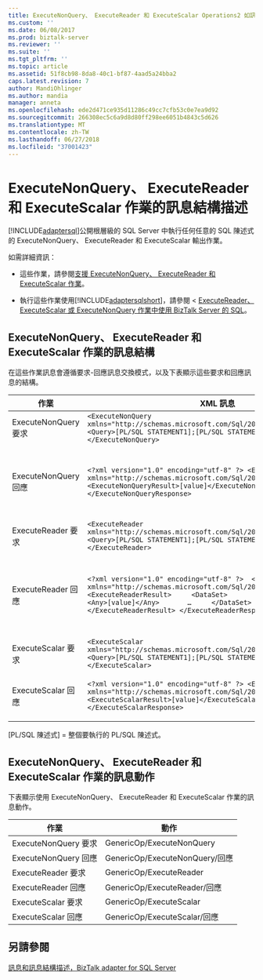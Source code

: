 ```yaml
---
title: ExecuteNonQuery、 ExecuteReader 和 ExecuteScalar Operations2 如訊息結構描述 |Microsoft Docs
ms.custom: ''
ms.date: 06/08/2017
ms.prod: biztalk-server
ms.reviewer: ''
ms.suite: ''
ms.tgt_pltfrm: ''
ms.topic: article
ms.assetid: 51f8cb98-8da8-40c1-bf87-4aad5a24bba2
caps.latest.revision: 7
author: MandiOhlinger
ms.author: mandia
manager: anneta
ms.openlocfilehash: ede2d471ce935d11286c49cc7cfb53c0e7ea9d92
ms.sourcegitcommit: 266308ec5c6a9d8d80ff298ee6051b4843c5d626
ms.translationtype: MT
ms.contentlocale: zh-TW
ms.lasthandoff: 06/27/2018
ms.locfileid: "37001423"
---
```

# <a name="message-schemas-for-the-executenonquery-executereader-and-executescalar-operations"></a>ExecuteNonQuery、 ExecuteReader 和 ExecuteScalar 作業的訊息結構描述
[!INCLUDE[adaptersql](../../includes/adaptersql-md.md)]公開根層級的 SQL Server 中執行任何任意的 SQL 陳述式的 ExecuteNonQuery、 ExecuteReader 和 ExecuteScalar 輸出作業。  
  
 如需詳細資訊：  
  
- 這些作業，請參閱[支援 ExecuteNonQuery、 ExecuteReader 和 ExecuteScalar 作業](../../adapters-and-accelerators/adapter-oracle-ebs/support-for-executenonquery-executereader-and-executescalar-operations.md)。  
  
- 執行這些作業使用[!INCLUDE[adaptersqlshort](../../includes/adaptersqlshort-md.md)]，請參閱 < [ExecuteReader、 ExecuteScalar 或 ExecuteNonQuery 作業中使用 BizTalk Server 的 SQL](../../adapters-and-accelerators/adapter-sql/executereader-executescalar-or-executenonquery-in-sql-server-using-biztalk.md)。  
  
## <a name="message-structure-for-the-executenonquery-executereader-and-executescalar-operations"></a>ExecuteNonQuery、 ExecuteReader 和 ExecuteScalar 作業的訊息結構  
 在這些作業訊息會遵循要求-回應訊息交換模式，以及下表顯示這些要求和回應訊息的結構。  
  
|作業|XML 訊息|描述|  
|---------------|-----------------|-----------------|  
|ExecuteNonQuery 要求|`<ExecuteNonQuery xmlns="http://schemas.microsoft.com/Sql/2008/05/GenericTableOp/">    <Query>[PL/SQL STATEMENT1];[PL/SQL STATEMENT2];…</Query>  </ExecuteNonQuery>`|內`<Query>`標記，您可以指定多個以分號分隔的 PL/SQL 陳述式。|  
|ExecuteNonQuery 回應|`<?xml version="1.0" encoding="utf-8" ?> <ExecuteNonQueryResponse xmlns="http://schemas.microsoft.com/Sql/2008/05/GenericTableOp/">   <ExecuteNonQueryResult>[value]</ExecuteNonQueryResult> </ExecuteNonQueryResponse>`|UPDATE、 INSERT 和 DELETE 陳述式中，`[value]`代表受 PL/SQL 陳述式中的資料列的數目*ExecuteNonQuery 要求*訊息。 對於所有其他類型的陳述式，`[value]`為-1。|  
|ExecuteReader 要求|`<ExecuteReader xmlns="http://schemas.microsoft.com/Sql/2008/05/GenericTableOp/">   <Query>[PL/SQL STATEMENT1];[PL/SQL STATEMENT2];…</Query> </ExecuteReader>`|內`<Query>`標記，您可以指定多個以分號分隔的 PL/SQL 陳述式。|  
|ExecuteReader 回應|`<?xml version="1.0" encoding="utf-8" ?>  <ExecuteReaderResponse xmlns="http://schemas.microsoft.com/Sql/2008/05/GenericTableOp/">   <ExecuteReaderResult>     <DataSet>       <Any>[value]</Any>       <Any>[value]</Any>       …     </DataSet>   </ExecuteReaderResult> </ExecuteReaderResponse>`|結果集是回應訊息的執行中的 PL/SQL 陳述式*ExecuteReader 要求*訊息，而且會當做資料集的陣列傳回。 資料集的相關資訊，請參閱 < 資料集類別 >，網址[ http://go.microsoft.com/fwlink/?LinkID=196853 ](http://go.microsoft.com/fwlink/?LinkID=196853)。|  
|ExecuteScalar 要求|`<ExecuteScalar xmlns="http://schemas.microsoft.com/Sql/2008/05/GenericTableOp/">   <Query>[PL/SQL STATEMENT1];[PL/SQL STATEMENT2];…</Query> </ExecuteScalar>`|內`<Query>`標記，您可以指定多個以分號分隔的 PL/SQL 陳述式。|  
|ExecuteScalar 回應|`<?xml version="1.0" encoding="utf-8" ?> <ExecuteScalarResponse xmlns="http://schemas.microsoft.com/Sql/2008/05/GenericTableOp/">   <ExecuteScalarResult>[value]</ExecuteScalarResult> </ExecuteScalarResponse>`|`[value]`代表 PL/SQL 陳述式中所傳回的結果集中的第一個資料列的第一個資料行中的值*ExecuteScalar 要求*訊息。|  
  
 [PL/SQL 陳述式] = 整個要執行的 PL/SQL 陳述式。  
  
## <a name="message-action-for-the-executenonquery-executereader-and-executescalar-operations"></a>ExecuteNonQuery、 ExecuteReader 和 ExecuteScalar 作業的訊息動作  
 下表顯示使用 ExecuteNonQuery、 ExecuteReader 和 ExecuteScalar 作業的訊息動作。  
  
|作業|動作|  
|---------------|------------|  
|ExecuteNonQuery 要求|GenericOp/ExecuteNonQuery|  
|ExecuteNonQuery 回應|GenericOp/ExecuteNonQuery/回應|  
|ExecuteReader 要求|GenericOp/ExecuteReader|  
|ExecuteReader 回應|GenericOp/ExecuteReader/回應|  
|ExecuteScalar 要求|GenericOp/ExecuteScalar|  
|ExecuteScalar 回應|GenericOp/ExecuteScalar/回應|  
  
## <a name="see-also"></a>另請參閱  
 [訊息和訊息結構描述，BizTalk adapter for SQL Server](../../adapters-and-accelerators/adapter-sql/messages-and-message-schemas-for-biztalk-adapter-for-sql-server.md)